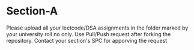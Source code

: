 # Section-A
Please upload all your leetcode/DSA assignments in the folder marked by your university roll no only.
Use Pull/Push request after forking the repository.
Contact your section's SPC for apporving the request
